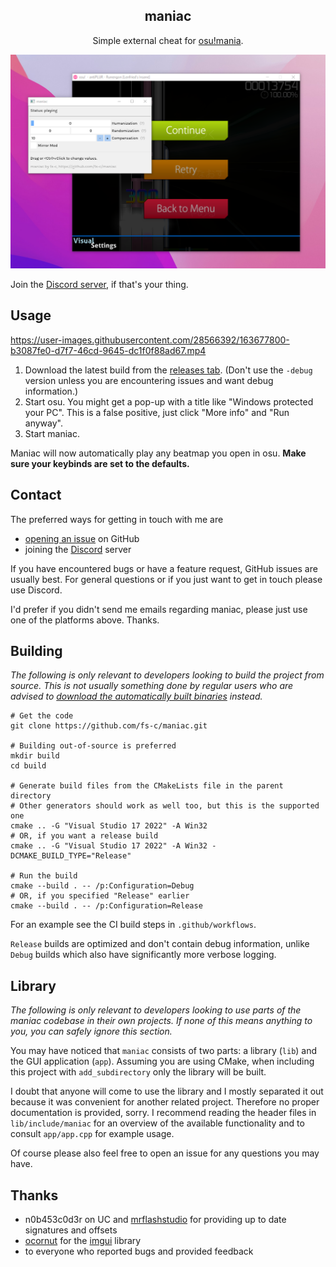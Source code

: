 <h2 align="center">maniac</h2>

<p align="center">
  Simple external cheat for <a href="https://osu.ppy.sh/help/wiki/Game_Modes/osu!mania">osu!mania</a>.<br>
</p>

![](media/showcase.png)

Join the [Discord server](https://discord.gg/aARF7KbTuj), if that's your thing.

## Usage

https://user-images.githubusercontent.com/28566392/163677800-b3087fe0-d7f7-46cd-9645-dc1f0f88ad67.mp4

1. Download the latest build from the [releases tab](https://github.com/fs-c/maniac/releases). (Don't use the `-debug` version unless you are encountering issues and want debug information.)
2. Start osu. You might get a pop-up with a title like "Windows protected your PC". This is a false positive, just click "More info" and "Run anyway".
3. Start maniac.

Maniac will now automatically play any beatmap you open in osu. __Make sure your keybinds are set to the defaults.__

## Contact

The preferred ways for getting in touch with me are 
- [opening an issue](https://github.com/fs-c/maniac/issues) on GitHub
- joining the [Discord](https://discord.gg/aARF7KbTuj) server

If you have encountered bugs or have a feature request, GitHub issues are usually best. For general questions or if you just want to get in touch please use Discord.

I'd prefer if you didn't send me emails regarding maniac, please just use one of the platforms above. Thanks.

## Building

_The following is only relevant to developers looking to build the project from source. This is not usually something done by regular users who are advised to [download the automatically built binaries](https://github.com/fs-c/maniac/releases) instead._

```
# Get the code
git clone https://github.com/fs-c/maniac.git

# Building out-of-source is preferred
mkdir build
cd build

# Generate build files from the CMakeLists file in the parent directory
# Other generators should work as well too, but this is the supported one
cmake .. -G "Visual Studio 17 2022" -A Win32
# OR, if you want a release build
cmake .. -G "Visual Studio 17 2022" -A Win32 -DCMAKE_BUILD_TYPE="Release"

# Run the build
cmake --build . -- /p:Configuration=Debug
# OR, if you specified "Release" earlier
cmake --build . -- /p:Configuration=Release
```

For an example see the CI build steps in `.github/workflows`.

`Release` builds are optimized and don't contain debug information, unlike `Debug` builds which also have significantly more verbose logging.

## Library

_The following is only relevant to developers looking to use parts of the maniac codebase in their own projects. If none of this means anything to you, you can safely ignore this section._

You may have noticed that `maniac` consists of two parts: a library (`lib`) and the GUI application (`app`). Assuming you are using CMake, when including this project with `add_subdirectory` only the library will be built.

I doubt that anyone will come to use the library and I mostly separated it out because it was convenient for another related project. Therefore no proper documentation is provided, sorry. I recommend reading the header files in `lib/include/maniac` for an overview of the available functionality and to consult `app/app.cpp` for example usage.

Of course please also feel free to open an issue for any questions you may have.

## Thanks

- n0b453c0d3r on UC and [mrflashstudio](https://github.com/mrflashstudio) for
  providing up to date signatures and offsets
- [ocornut](https://github.com/ocornut) for the [imgui](https://github.com/ocornut/imgui) library
- to everyone who reported bugs and provided feedback
